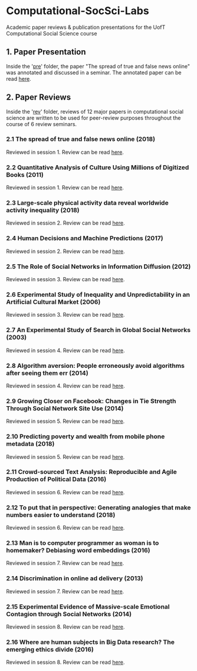 # Computational-SocSci-Labs
Academic paper reviews &amp; publication presentations for the UofT Computational Social Science course

## 1. Paper Presentation

Inside the '[pre](https://github.com/PsiPhiTheta/Computational-SocSci-Labs/tree/master/pre)' folder, the paper "The spread of true and false news online" was annotated and discussed in a seminar. The annotated paper can be read [here](https://github.com/PsiPhiTheta/Computational-SocSci-Labs/blob/master/pre/%5BAnnotated%5D%20The%20spread%20of%20true%20and%20false%20news%20online%20(2018).pdf).

## 2. Paper Reviews

Inside the '[rev](https://github.com/PsiPhiTheta/Computational-SocSci-Labs/tree/master/rev)' folder, reviews of 12 major papers in computational social science are written to be used for peer-review purposes throughout the course of 6 review seminars. 

### 2.1 The spread of true and false news online (2018)

Reviewed in session 1. Review can be read [here](https://github.com/PsiPhiTheta/Computational-SocSci-Labs/tree/master/rev/Review1.pdf).

### 2.2 Quantitative Analysis of Culture Using Millions of Digitized Books (2011)

Reviewed in session 1. Review can be read [here](https://github.com/PsiPhiTheta/Computational-SocSci-Labs/tree/master/rev/Review2.pdf).

### 2.3 Large-scale physical activity data reveal worldwide activity inequality (2018)

Reviewed in session 2. Review can be read [here](https://github.com/PsiPhiTheta/Computational-SocSci-Labs/tree/master/rev/Review3.pdf).

### 2.4 Human Decisions and Machine Predictions (2017)

Reviewed in session 2. Review can be read [here](https://github.com/PsiPhiTheta/Computational-SocSci-Labs/tree/master/rev/Review4.pdf).

### 2.5 The Role of Social Networks in Information Diffusion (2012)

Reviewed in session 3. Review can be read [here](https://github.com/PsiPhiTheta/Computational-SocSci-Labs/tree/master/rev/Review5.pdf).

### 2.6 Experimental Study of Inequality and Unpredictability in an Artificial Cultural Market (2006)

Reviewed in session 3. Review can be read [here](https://github.com/PsiPhiTheta/Computational-SocSci-Labs/tree/master/rev/Review6.pdf).

### 2.7 An Experimental Study of Search in Global Social Networks (2003)

Reviewed in session 4. Review can be read [here](https://github.com/PsiPhiTheta/Computational-SocSci-Labs/tree/master/rev/Review7.pdf).

### 2.8 Algorithm aversion: People erroneously avoid algorithms after seeing them err (2014)

Reviewed in session 4. Review can be read [here](https://github.com/PsiPhiTheta/Computational-SocSci-Labs/tree/master/rev/Review8.pdf).

### 2.9 Growing Closer on Facebook: Changes in Tie Strength Through Social Network Site Use (2014)

Reviewed in session 5. Review can be read [here](https://github.com/PsiPhiTheta/Computational-SocSci-Labs/tree/master/rev/Review9.pdf).

### 2.10 Predicting poverty and wealth from mobile phone metadata (2018)

Reviewed in session 5. Review can be read [here](https://github.com/PsiPhiTheta/Computational-SocSci-Labs/tree/master/rev/Review10.pdf).

### 2.11 Crowd-sourced Text Analysis: Reproducible and Agile Production of Political Data (2016)

Reviewed in session 6. Review can be read [here](https://github.com/PsiPhiTheta/Computational-SocSci-Labs/tree/master/rev/Review11.pdf).

### 2.12 To put that in perspective: Generating analogies that make numbers easier to understand (2018)

Reviewed in session 6. Review can be read [here](https://github.com/PsiPhiTheta/Computational-SocSci-Labs/tree/master/rev/Review12.pdf).

### 2.13 Man is to computer programmer as woman is to homemaker? Debiasing word embeddings (2016)

Reviewed in session 7. Review can be read [here](https://github.com/PsiPhiTheta/Computational-SocSci-Labs/tree/master/rev/Review13.pdf).

### 2.14 Discrimination in online ad delivery (2013)

Reviewed in session 7. Review can be read [here](https://github.com/PsiPhiTheta/Computational-SocSci-Labs/tree/master/rev/Review14.pdf).

### 2.15 Experimental Evidence of Massive-scale Emotional Contagion through Social Networks (2014)

Reviewed in session 8. Review can be read [here](https://github.com/PsiPhiTheta/Computational-SocSci-Labs/tree/master/rev/Review15.pdf).

### 2.16 Where are human subjects in Big Data research? The emerging ethics divide (2016)

Reviewed in session 8. Review can be read [here](https://github.com/PsiPhiTheta/Computational-SocSci-Labs/tree/master/rev/Review16.pdf).
